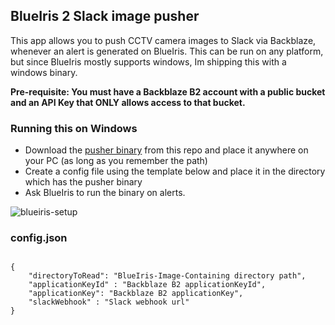 ## BlueIris 2 Slack image pusher

This app allows you to push CCTV camera images to Slack via Backblaze, whenever an alert is generated on BlueIris.
This can be run on any platform, but since BlueIris mostly supports windows, Im shipping this with a windows binary.

**Pre-requisite: You must have a Backblaze B2 account with a public bucket and an API Key that ONLY allows access to that bucket.**

### Running this on Windows

- Download the [pusher binary](https://github.com/fifthsegment/blueiris2slack-image-pusher/blob/main/blueiris2Slack.pusher.app.exe) from this repo and place it anywhere on your PC (as long as you remember the path)
- Create a config file using the template below and place it in the directory which has the pusher binary
- Ask BlueIris to run the binary on alerts.

![blueiris-setup](https://user-images.githubusercontent.com/5513549/187025589-368368d5-18d5-45ed-b1c0-082e11848d12.PNG)


### config.json
```

{
    "directoryToRead": "BlueIris-Image-Containing directory path",
    "applicationKeyId" : "Backblaze B2 applicationKeyId",
    "applicationKey": "Backblaze B2 applicationKey",
    "slackWebhook" : "Slack webhook url"
}

```

